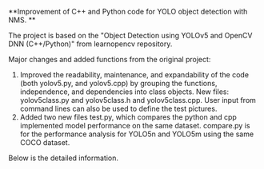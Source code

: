 **Improvement of C++ and Python code for YOLO object detection with NMS. **

The project is based on the "Object Detection using YOLOv5 and OpenCV DNN (C++/Python)" from learnopencv repository. 

Major changes and added functions from the original project:
1. Improved the readability, maintenance, and expandability of the code (both yolov5.py, and yolov5.cpp) by grouping the functions, independence, and dependencies into class objects. New files: yolov5class.py and yolov5class.h and yolov5class.cpp. User input from command lines can also be used to define the test pictures.
2. Added two new files test.py, which compares the python and cpp implemented model performance on the same dataset.
compare.py is for the performance analysis for YOLO5n and YOLO5m using the same COCO dataset.

Below is the detailed information. 
